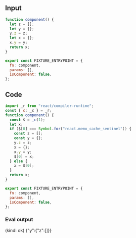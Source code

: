 
## Input

```javascript
function component() {
  let z = [];
  let y = {};
  y.z = z;
  let x = {};
  x.y = y;
  return x;
}

export const FIXTURE_ENTRYPOINT = {
  fn: component,
  params: [],
  isComponent: false,
};

```

## Code

```javascript
import _r from "react/compiler-runtime";
const { c: _c } = _r;
function component() {
  const $ = _c(1);
  let x;
  if ($[0] === Symbol.for("react.memo_cache_sentinel")) {
    const z = [];
    const y = {};
    y.z = z;
    x = {};
    x.y = y;
    $[0] = x;
  } else {
    x = $[0];
  }
  return x;
}

export const FIXTURE_ENTRYPOINT = {
  fn: component,
  params: [],
  isComponent: false,
};

```
      
### Eval output
(kind: ok) {"y":{"z":[]}}